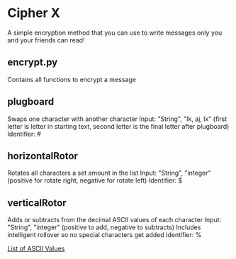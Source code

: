 # Cipher X

A simple encryption method that you can use to write messages only you and your friends can read!

## encrypt.py

Contains all functions to encrypt a message

## plugboard

Swaps one character with another character
Input: "String", "lk, aj, lx" (first letter is letter in starting text, second letter is the final letter after plugboard)
Identifier: #

## horizontalRotor

Rotates all characters a set amount in the list
Input: "String", "integer" (positive for rotate right, negative for rotate left)
Identifier: $

## verticalRotor

Adds or subtracts from the decimal ASCII values of each character
Input: "String", "integer" (positive to add, negative to subtracts)
Includes intelligent rollover so no special characters get added
Identifier: %

[List of ASCII Values](https://miro.medium.com/v2/resize:fit:1400/1*rFEwJIMzpHHTb-MpoiLCAw.jpeg)
